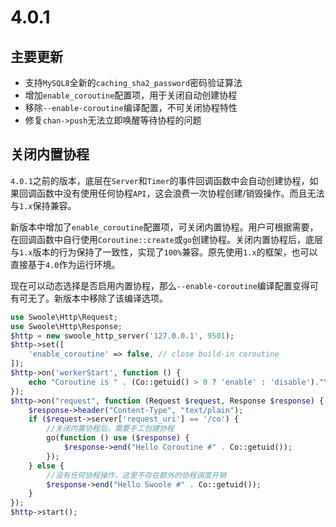 # 4.0.1

主要更新
------
* 支持`MySQL8`全新的`caching_sha2_password`密码验证算法
* 增加`enable_coroutine`配置项，用于关闭自动创建协程
* 移除`--enable-coroutine`编译配置，不可关闭协程特性
* 修复`chan->push`无法立即唤醒等待协程的问题

关闭内置协程
----
`4.0.1`之前的版本，底层在`Server`和`Timer`的事件回调函数中会自动创建协程，如果回调函数中没有使用任何协程`API`，这会浪费一次协程创建/销毁操作。而且无法与`1.x`保持兼容。

新版本中增加了`enable_coroutine`配置项，可关闭内置协程。用户可根据需要，在回调函数中自行使用`Coroutine::create`或`go`创建协程。关闭内置协程后，底层与`1.x`版本的行为保持了一致性，实现了`100%`兼容。原先使用`1.x`的框架，也可以直接基于`4.0`作为运行环境。

现在可以动态选择是否启用内置协程，那么`--enable-coroutine`编译配置变得可有可无了。新版本中移除了该编译选项。

```php
use Swoole\Http\Request;
use Swoole\Http\Response;
$http = new swoole_http_server('127.0.0.1', 9501);
$http->set([
    'enable_coroutine' => false, // close build-in coroutine
]);
$http->on('workerStart', function () {
    echo "Coroutine is " . (Co::getuid() > 0 ? 'enable' : 'disable')."\n";
});
$http->on("request", function (Request $request, Response $response) {
    $response->header("Content-Type", "text/plain");
    if ($request->server['request_uri'] == '/co') {
		//关闭内置协程后，需要手工创建协程
        go(function () use ($response) {
            $response->end("Hello Coroutine #" . Co::getuid());
        });
    } else {
		//没有任何协程操作，这里不存在额外的协程调度开销
        $response->end("Hello Swoole #" . Co::getuid());
    }
});
$http->start();
```